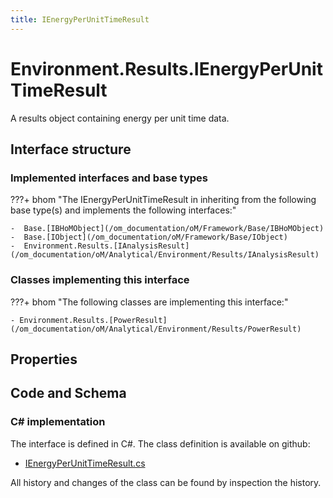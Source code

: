 ```yaml
---
title: IEnergyPerUnitTimeResult
---
```


# Environment.Results.IEnergyPerUnitTimeResult

A results object containing energy per unit time data.

## Interface structure

### Implemented interfaces and base types

???+ bhom "The IEnergyPerUnitTimeResult in inheriting from the following base type(s) and implements the following interfaces:"

    -  Base.[IBHoMObject](/om_documentation/oM/Framework/Base/IBHoMObject)
    -  Base.[IObject](/om_documentation/oM/Framework/Base/IObject)
    -  Environment.Results.[IAnalysisResult](/om_documentation/oM/Analytical/Environment/Results/IAnalysisResult)


### Classes implementing this interface

???+ bhom "The following classes are implementing this interface:"

    - Environment.Results.[PowerResult](/om_documentation/oM/Analytical/Environment/Results/PowerResult)


## Properties

## Code and Schema

### C# implementation

The interface is defined in C#. The class definition is available on github:

- [IEnergyPerUnitTimeResult.cs](https://github.com/BHoM/BHoM/blob/develop/Environment_oM/Results/ResultObjects/EnergyPerUnitTime/IEnergyPerUnitTimeResult.cs)

All history and changes of the class can be found by inspection the history.
